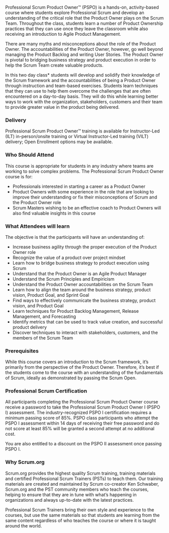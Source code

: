 <!-- professional-scrum-product-owener-->

Professional Scrum Product Owner™ (PSPO) is a hands-on, activity-based course where students explore Professional Scrum and develop an understanding of the critical role that the Product Owner plays on the Scrum Team. Throughout the class, students learn a number of Product Ownership practices that they can use once they leave the classroom while also receiving an introduction to Agile Product Management.


There are many myths and misconceptions about the role of the Product Owner. The accountabilities of the Product Owner, however, go well beyond managing the Product Backlog and writing User Stories. The Product Owner is pivotal to bridging business strategy and product execution in order to help the Scrum Team create valuable products.

In this two day class* students will develop and solidify their knowledge of the Scrum framework and the accountabilities of being a Product Owner through instruction and team-based exercises. Students learn techniques that they can use to help them overcome the challenges that are often encountered on a day-to-day basis.  They will do this while learning better ways to work with the organization, stakeholders, customers and their team to provide greater value in the product being delivered.


### Delivery

 Professional Scrum Product Owner™  training is available for Instructor-Led (ILT) in-person/onsite training or Virtual Instructor-Led training (VILT) delivery; Open Enrollment options may be available.


### Who Should Attend

This course is appropriate for students in any industry where teams are working to solve complex problems. The Professional Scrum Product Owner course is for:

- Professionals interested in starting a career as a Product Owner
- Product Owners with some experience in the role that are looking to improve their understanding or fix their misconceptions of Scrum and the Product Owner role
- Scrum Masters wishing to be an effective coach to Product Owners will also find valuable insights in this course


### What Attendees will learn

The objective is that the participants will have an understanding of:

- Increase business agility through the proper execution of the Product Owner role
- Recognize the value of a product over project mindset
- Learn how to bridge business strategy to product execution using Scrum
- Understand that the Product Owner is an Agile Product Manager
- Understand the Scrum Principles and Empiricism
- Understand the Product Owner accountabilities on the Scrum Team
- Learn how to align the team around the business strategy, product vision, Product Goal, and Sprint Goal
- Find ways to effectively communicate the business strategy, product vision, and Product Goal
- Learn techniques for Product Backlog Management, Release Management, and Forecasting
- Identify metrics that can be used to track value creation, and successful product delivery
- Discover techniques to interact with stakeholders, customers, and the members of the Scrum Team


### Prerequisites

While this course covers an introduction to the Scrum framework, it’s primarily from the perspective of the Product Owner. Therefore, it’s best if the students come to the course with an understanding of the fundamentals of Scrum, ideally as demonstrated by passing the Scrum Open.


### Professional Scrum Certification

All participants completing the Professional Scrum Product Owner course receive a password to take the Professional Scrum Product Owner I (PSPO I) assessment. The industry-recognized PSPO I certification requires a minimum passing score of 85%. PSPO class participants who attempt the PSPO I assessment within 14 days of receiving their free password and do not score at least 85% will be granted a second attempt at no additional cost.

You are also entitled to a discount on the PSPO II assessment once passing PSPO I.


### Why Scrum.org
Scrum.org provides the highest quality Scrum training, training materials and certified Professional Scrum Trainers (PSTs) to teach them. Our training materials are created and maintained by Scrum co-creator Ken Schwaber, Scrum.org and the PST community members who teach the courses, helping to ensure that they are in tune with what’s happening in organizations and always up-to-date with the latest practices.

Professional Scrum Trainers bring their own style and experience to the courses, but use the same materials so that students are learning from the same content regardless of who teaches the course or where it is taught around the world.
